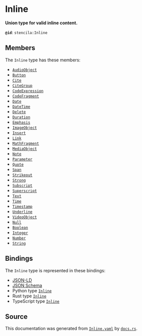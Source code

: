 # Inline

**Union type for valid inline content.**

**`@id`**: `stencila:Inline`

## Members

The `Inline` type has these members:

- [`AudioObject`](https://github.com/stencila/stencila/blob/main/docs/reference/schema/works/audio-object.md)
- [`Button`](https://github.com/stencila/stencila/blob/main/docs/reference/schema/flow/button.md)
- [`Cite`](https://github.com/stencila/stencila/blob/main/docs/reference/schema/prose/cite.md)
- [`CiteGroup`](https://github.com/stencila/stencila/blob/main/docs/reference/schema/prose/cite-group.md)
- [`CodeExpression`](https://github.com/stencila/stencila/blob/main/docs/reference/schema/code/code-expression.md)
- [`CodeFragment`](https://github.com/stencila/stencila/blob/main/docs/reference/schema/code/code-fragment.md)
- [`Date`](https://github.com/stencila/stencila/blob/main/docs/reference/schema/data/date.md)
- [`DateTime`](https://github.com/stencila/stencila/blob/main/docs/reference/schema/data/date-time.md)
- [`Delete`](https://github.com/stencila/stencila/blob/main/docs/reference/schema/prose/delete.md)
- [`Duration`](https://github.com/stencila/stencila/blob/main/docs/reference/schema/data/duration.md)
- [`Emphasis`](https://github.com/stencila/stencila/blob/main/docs/reference/schema/prose/emphasis.md)
- [`ImageObject`](https://github.com/stencila/stencila/blob/main/docs/reference/schema/works/image-object.md)
- [`Insert`](https://github.com/stencila/stencila/blob/main/docs/reference/schema/prose/insert.md)
- [`Link`](https://github.com/stencila/stencila/blob/main/docs/reference/schema/prose/link.md)
- [`MathFragment`](https://github.com/stencila/stencila/blob/main/docs/reference/schema/math/math-fragment.md)
- [`MediaObject`](https://github.com/stencila/stencila/blob/main/docs/reference/schema/works/media-object.md)
- [`Note`](https://github.com/stencila/stencila/blob/main/docs/reference/schema/prose/note.md)
- [`Parameter`](https://github.com/stencila/stencila/blob/main/docs/reference/schema/flow/parameter.md)
- [`Quote`](https://github.com/stencila/stencila/blob/main/docs/reference/schema/prose/quote.md)
- [`Span`](https://github.com/stencila/stencila/blob/main/docs/reference/schema/style/span.md)
- [`Strikeout`](https://github.com/stencila/stencila/blob/main/docs/reference/schema/prose/strikeout.md)
- [`Strong`](https://github.com/stencila/stencila/blob/main/docs/reference/schema/prose/strong.md)
- [`Subscript`](https://github.com/stencila/stencila/blob/main/docs/reference/schema/prose/subscript.md)
- [`Superscript`](https://github.com/stencila/stencila/blob/main/docs/reference/schema/prose/superscript.md)
- [`Text`](https://github.com/stencila/stencila/blob/main/docs/reference/schema/prose/text.md)
- [`Time`](https://github.com/stencila/stencila/blob/main/docs/reference/schema/data/time.md)
- [`Timestamp`](https://github.com/stencila/stencila/blob/main/docs/reference/schema/data/timestamp.md)
- [`Underline`](https://github.com/stencila/stencila/blob/main/docs/reference/schema/prose/underline.md)
- [`VideoObject`](https://github.com/stencila/stencila/blob/main/docs/reference/schema/works/video-object.md)
- [`Null`](https://github.com/stencila/stencila/blob/main/docs/reference/schema/data/null.md)
- [`Boolean`](https://github.com/stencila/stencila/blob/main/docs/reference/schema/data/boolean.md)
- [`Integer`](https://github.com/stencila/stencila/blob/main/docs/reference/schema/data/integer.md)
- [`Number`](https://github.com/stencila/stencila/blob/main/docs/reference/schema/data/number.md)
- [`String`](https://github.com/stencila/stencila/blob/main/docs/reference/schema/data/string.md)

## Bindings

The `Inline` type is represented in these bindings:

- [JSON-LD](https://stencila.dev/Inline.jsonld)
- [JSON Schema](https://stencila.dev/Inline.schema.json)
- Python type [`Inline`](https://github.com/stencila/stencila/blob/main/python/stencila/types/inline.py)
- Rust type [`Inline`](https://github.com/stencila/stencila/blob/main/rust/schema/src/types/inline.rs)
- TypeScript type [`Inline`](https://github.com/stencila/stencila/blob/main/typescript/src/types/Inline.ts)

## Source

This documentation was generated from [`Inline.yaml`](https://github.com/stencila/stencila/blob/main/schema/Inline.yaml) by [`docs.rs`](https://github.com/stencila/stencila/blob/main/rust/schema-gen/src/docs.rs).